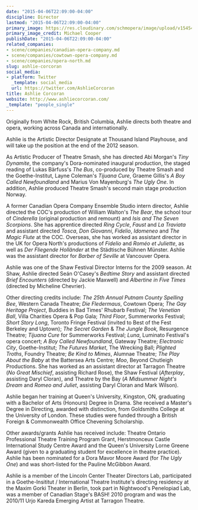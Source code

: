 ```yaml
---
date: "2015-04-06T22:09:00-04:00"
discipline: Director
lastmod: "2015-04-06T22:09:00-04:00"
primary_image: https://res.cloudinary.com/schmopera/image/upload/v1545409169/media/webhook-uploads/1428372278988/AshlieCorcoran-pc-MichaelCooper.jpg.jpg
primary_image_credit: Michael Cooper
publishDate: "2015-04-06T22:09:00-04:00"
related_companies:
- scene/companies/canadian-opera-company.md
- scene/companies/cowtown-opera-company.md
- scene/companies/opera-north.md
slug: ashlie-corcoran
social_media:
- platform: Twitter
  _template: social_media
  url: https://twitter.com/AshlieCorcoran
title: Ashlie Corcoran
website: http://www.ashliecorcoran.com/
_template: "people_single"
---
```


<p>
	Originally from White Rock, British Columbia, Ashlie directs both theatre and opera, working across Canada and internationally.
</p>
<p>
	Ashlie is the Artistic Director Designate at Thousand Island Playhouse, and will take up the position at the end of the 2012 season.
</p>
<p>
	As Artistic Producer of Theatre Smash, she has directed Abi Morgan's<em> Tiny Dynamite</em>, the company's Dora-nominated inaugural production, the staged reading of Lukas Bärfuss's <em>The Bus</em>, co-produced by Theatre Smash and the Goethe-Institut, Layne Coleman's <em>Tijuana Cure</em>, Graeme Gillis's<em> A Boy Called Newfoundland</em> and Marius Von Mayenburg's<em> The Ugly One</em>. In addition, Ashlie produced Theatre Smash's second main stage production Norway.
</p>
<p>
	A former Canadian Opera Company Ensemble Studio intern director, Ashlie directed the COC's production of William Walton's <em>The Bear</em>, the school tour of <em>Cinderella</em> (original production and remount) and <em>Isis and The Seven Scorpions</em>. She has apprentice directed <em>Ring Cycle</em>, <em>Faust</em> and <em>La Traviata</em> and assistant directed <em>Tosca</em>, <em>Don Giovanni</em>, <em>Fidelio</em>, <em>Idomeneo</em> and <em>The Magic Flute</em> at the COC. Overseas, she has worked as assistant director in the UK for Opera North's productions of <em>Fidelio</em> and <em>Roméo et Juliette</em>, as well as <em>Der Fliegende Holländer</em> at the Städtische Bühnen Münster. Ashlie was the assistant director for <em>Barber of Seville</em> at Vancouver Opera.
</p>
<p>
	Ashlie was one of the Shaw Festival Director Interns for the 2009 season. At Shaw, Ashlie directed Seán O'Casey's <em>Bedtime Story</em> and assistant directed <em>Brief Encounters</em> (directed by Jackie Maxwell) and <em>Albertine in Five Times</em> (directed by Micheline Chevrier).
</p>
<p>
	Other directing credits include:<em> The 25th Annual Putnam County Spelling Bee</em>, Western Canada Theatre; <em>Die Fledermaus</em>, Cowtown Opera; <em>The Gay Heritage Project</em>, Buddies in Bad Times' Rhubarb Festival; <em>The Venetian Ball</em>, Villa Charities Opera &amp; Pop Gala; <em>Third Floor</em>, Summerworks Festival; <em>Short Story Long</em>, Toronto Fringe Festival (invited to Best of the Fest Berkeley and Uptown); <em>The Secret Garden</em> &amp; <em>The Jungle Book,</em> Resurgence Theatre; <em>Tijuana Cure</em> for Summerworks Festival; <em>Luna</em>, Luminato Festival's opera concert; <em>A Boy Called Newfoundland</em>, Gateway Theatre; <em>Electronic City</em>, Goethe-Institut; <em>The Futures Market</em>, The Wrecking Ball; <em>Plighted Troths</em>, Foundry Theatre; <em>Be Kind to Mimes</em>, Alumnae Theatre; <em>The Play About the Baby</em> at the Battersea Arts Centre; <em>Moo</em>, Beyond Chutleigh Productions. She has worked as an assistant director at Tarragon Theatre (<em>No Great Mischief</em>, assisting Richard Rose), the Shaw Festival (<em>Afterplay</em>, assisting Daryl Cloran), and Theatre by the Bay (<em>A Midsummer Night's Dream</em> and <em>Romeo and Juliet</em>, assisting Daryl Cloran and Mark Wilson).
</p>
<p>
	Ashlie began her training at Queen's University, Kingston, ON, graduating with a Bachelor of Arts (Honours) Degree in Drama. She received a Master's Degree in Directing, awarded with distinction, from Goldsmiths College at the University of London. These studies were funded through a British Foreign &amp; Commonwealth Office Chevening Scholarship.
</p>
<p>
	Other awards/grants Ashlie has received include: Theatre Ontario Professional Theatre Training Program Grant, Herstmonceux Castle International Study Centre Award and the Queen's University Lorne Greene Award (given to a graduating student for excellence in theatre practice). Ashlie has been nominated for a Dora Mavor Moore Award (for <em>The Ugly One</em>) and was short-listed for the Pauline McGibbon Award.
</p>
<p>
	Ashlie is a member of the Lincoln Center Theater Directors Lab, participated in a Goethe-Insititut / International Theatre Institute's directing residency at the Maxim Gorki Theater in Berlin, took part in Nightwood's Penelopiad Lab, was a member of Canadian Stage's BASH! 2010 program and was the 2010/11 Urjo Kareda Emerging Artist at Tarragon Theatre.
</p>
